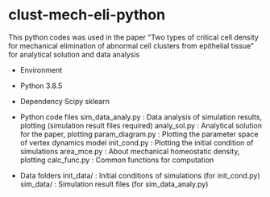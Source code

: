 # clust-mech-eli-python
 This python codes was used in the paper "Two types of critical cell density for mechanical elimination of abnormal cell clusters from epithelial tissue" for analytical solution and data analysis

- Environment
- Python 3.8.5

- Dependency
Scipy
sklearn

- Python code files
sim_data_analy.py : Data analysis of simulation results, plotting (simulation result files required)
analy_sol.py : Analytical solution for the paper, plotting
param_diagram.py : Plotting the parameter space of vertex dynamics model
init_cond.py : Plotting the initial condition of simulations
area_mce.py : About mechanical homeostatic density, plotting
calc_func.py : Common functions for computation

- Data folders
init_data/ : Initial conditions of simulations (for init_cond.py)
sim_data/ : Simulation result files (for sim_data_analy.py)
